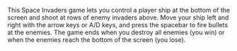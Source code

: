 This Space Invaders game lets you control a player ship at the bottom of the screen and shoot at rows of enemy invaders above. Move your ship left and right with the arrow keys or A/D keys, and press the spacebar to fire bullets at the enemies. The game ends when you destroy all enemies (you win) or when the enemies reach the bottom of the screen (you lose).

<!-- Generated from commit: c7ecb981396039cdb79ef366d29913bb70cfa71a -->
